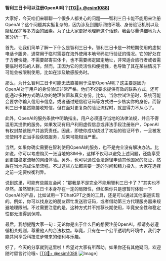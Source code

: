 **智利三日卡可以注册OpenAI吗？[[TG💪+ @esim1088](https://t.me/s/esim1088)]**

大家好，今天咱们来聊聊一个很多人都关心的问题——智利三日卡能不能用来注册OpenAI？这个问题其实挺复杂的，因为涉及到国际网络环境、身份验证机制以及隐私保护等多方面的因素。为了让大家更好地理解这个话题，我会尽量详细地为大家分析一下。

首先，让我们简单了解一下什么是智利三日卡。智利三日卡是一种短期使用的虚拟电话卡服务，通常用于临时需要在海外使用本地号码进行验证的情况。它的好处在于方便快捷，不需要邮寄实体卡，也不需要绑定固定地址，非常适合旅行者或者需要临时号码的人群。然而，正因为它的灵活性和便捷性，也导致了其在某些情况下可能会被限制使用，比如在涉及敏感服务时。

那么，为什么智利三日卡可能无法直接用于注册OpenAI呢？这主要是因为OpenAI对于用户的身份验证非常严格。他们不仅要求提供有效的联系方式，还可能通过多种方式确认你的地理位置和真实身份。比如，当你尝试注册时，系统可能会要求你输入信用卡信息，或者通过短信验证码等方式进一步核实你的身份。而智利三日卡虽然能接收短信，但在面对更复杂的验证流程时，就显得力不从心了。

此外，OpenAI的服务条款中明确指出，用户必须遵守当地的法律法规，并且不得滥用其提供的服务。如果发现有用户利用虚假信息或非法手段注册账户，OpenAI有权封禁该账户并追究责任。因此，即使你成功绕过了初始的验证环节，一旦被发现使用不正当手段获取服务，后果可能相当严重。

当然，如果你确实需要在智利使用OpenAI的服务，也不是完全没有解决办法。比如说，你可以考虑购买一张当地的SIM卡，这样不仅可以避免上述问题，还能享受到更加稳定流畅的网络体验。另外，也可以通过合法途径申请其他国家的签证，然后在当地完成注册流程。不过这些方法都需要一定的时间和精力投入，大家在选择之前一定要权衡利弊。

说到这里，可能有些朋友会问：“那我是不是完全不能用智利三日卡了？”其实也不尽然。虽然智利三日卡本身存在一定的局限性，但如果你只是想暂时体验一下OpenAI的产品，比如试用一下ChatGPT之类的工具，还是可以通过其他渠道实现的。例如，你可以找身边的朋友帮忙发送验证码，或者借助第三方代理服务器来规避地理限制。不过需要注意的是，这种方式并不推荐长期使用，毕竟安全性和稳定性都无法得到保障。

最后，我想提醒大家一句：无论你是出于什么目的想要注册OpenAI，都请务必遵循相关规则，尊重他人的合法权益。毕竟，只有在一个公平透明的环境中，我们才能共同享受科技进步带来的便利与乐趣。

好了，今天的分享就到这里啦！希望对大家有所帮助。如果你还有其他疑问，欢迎随时留言讨论哦~ [[TG💪+ @esim1088](https://t.me/s/esim1088) ![Image](https://i.postimg.cc/4NQfJmqS/Snipaste-2025-05-13-00-14-12.png)]